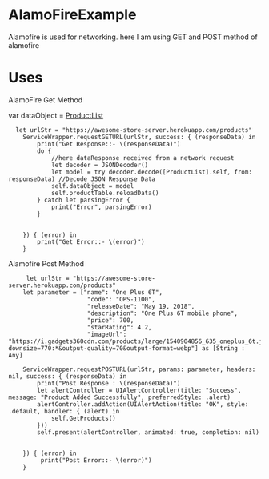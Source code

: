 # AlamoFireExample
Alamofire is used for networking. here I am using GET and POST method of alamofire


# Uses
AlamoFire Get Method 

var dataObject = [ProductList]()

      let urlStr = "https://awesome-store-server.herokuapp.com/products"
        ServiceWrapper.requestGETURL(urlStr, success: { (responseData) in
            print("Get Response::- \(responseData)")
            do {
                //here dataResponse received from a network request
                let decoder = JSONDecoder()
                let model = try decoder.decode([ProductList].self, from: responseData) //Decode JSON Response Data
                self.dataObject = model
                self.productTable.reloadData()
            } catch let parsingError {
                print("Error", parsingError)
            }
            
            
        }) { (error) in
            print("Get Error::- \(error)")
        }
        
 Alamofire Post Method
 
         let urlStr = "https://awesome-store-server.herokuapp.com/products"
        let parameter = ["name": "One Plus 6T",
                          "code": "OPS-1100",
                          "releaseDate": "May 19, 2018",
                          "description": "One Plus 6T mobile phone",
                          "price": 700,
                          "starRating": 4.2,
                          "imageUrl": "https://i.gadgets360cdn.com/products/large/1540904856_635_oneplus_6t.jpg?downsize=770:*&output-quality=70&output-format=webp"] as [String : Any]

        ServiceWrapper.requestPOSTURL(urlStr, params: parameter, headers: nil, success: { (responseData) in
            print("Post Response : \(responseData)")
            let alertController = UIAlertController(title: "Success", message: "Product Added Successfully", preferredStyle: .alert)
            alertController.addAction(UIAlertAction(title: "OK", style: .default, handler: { (alert) in
                self.GetProducts()
            }))
            self.present(alertController, animated: true, completion: nil)


        }) { (error) in
             print("Post Error::- \(error)")
        }
